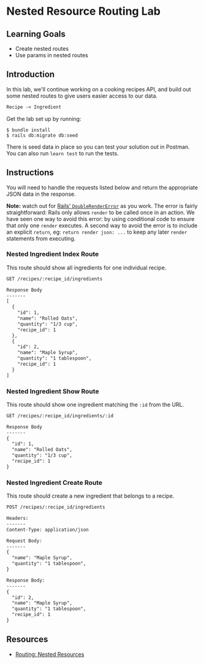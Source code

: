 # Nested Resource Routing Lab

## Learning Goals

- Create nested routes
- Use params in nested routes

## Introduction

In this lab, we'll continue working on a cooking recipes API, and
build out some nested routes to give users easier access to our data.

```txt
Recipe -< Ingredient
```

Get the lab set up by running:

```console
$ bundle install
$ rails db:migrate db:seed
```

There is seed data in place so you can test your solution out in Postman. You
can also run `learn test` to run the tests.

## Instructions

You will need to handle the requests listed below and return the appropriate
JSON data in the response.

**Note:** watch out for [Rails' `DoubleRenderError`][double render error] as you
work. The error is fairly straightforward: Rails only allows `render` to be
called once in an action. We have seen one way to avoid this error: by using
conditional code to ensure that only one `render` executes. A second way to
avoid the error is to include an explicit `return`, eg: `return render json: ...` to keep any later `render` statements from executing.

[double render error]: https://api.rubyonrails.org/classes/AbstractController/DoubleRenderError.html

### Nested Ingredient Index Route

This route should show all ingredients for one individual recipe.

```txt
GET /recipes/:recipe_id/ingredients

Response Body
-------
[
  {
    "id": 1,
    "name": "Rolled Oats",
    "quantity": "1/3 cup",
    "recipe_id": 1
  },
  {
    "id": 2,
    "name": "Maple Syrup",
    "quantity": "1 tablespoon",
    "recipe_id": 1
  }
]
```

### Nested Ingredient Show Route

This route should show one ingredient matching the `:id` from the URL.

```txt
GET /recipes/:recipe_id/ingredients/:id

Response Body
-------
{
  "id": 1,
  "name": "Rolled Oats",
  "quantity": "1/3 cup",
  "recipe_id": 1
}
```

### Nested Ingredient Create Route

This route should create a new ingredient that belongs to a recipe.

```txt
POST /recipes/:recipe_id/ingredients

Headers:
-------
Content-Type: application/json

Request Body:
-------
{
  "name": "Maple Syrup",
  "quantity": "1 tablespoon",
}

Response Body:
-------
{
  "id": 2,
  "name": "Maple Syrup",
  "quantity": "1 tablespoon",
  "recipe_id": 1
}
```

## Resources

- [Routing: Nested Resources](https://guides.rubyonrails.org/routing.html#nested-resources)
